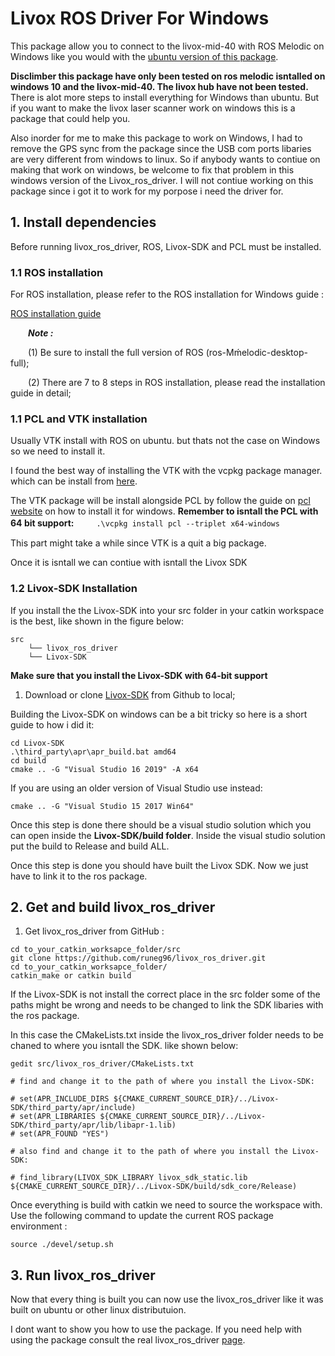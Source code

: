 # Livox ROS Driver For Windows
This package allow you to connect to the livox-mid-40 with ROS Melodic on Windows like you would with the [ubuntu version of this package](https://github.com/Livox-SDK/livox_ros_driver).

**Disclimber this package have only been tested on ros melodic isntalled on windows 10 and the livox-mid-40. The livox hub have not been tested.**
There is alot more steps to install everything for Windows than ubuntu. But if you want to make the livox laser scanner work on windows this is a package that could help you.

Also inorder for me to make this package to work on Windows, I had to remove the GPS sync from the package since the USB com ports libaries are very different from windows to linux.
So if anybody wants to contiue on making that work on windows, be welcome to fix that problem in this windows version of the Livox_ros_driver. I will not contiue working on this package since i got it to work for my porpose i need the driver for.

## 1. Install dependencies

Before running livox_ros_driver, ROS, Livox-SDK and PCL must be installed.

### 1.1 ROS installation

For ROS installation, please refer to the ROS installation for Windows guide :

[ROS installation guide](http://wiki.ros.org/Installation/Windows)

&ensp;&ensp;&ensp;&ensp;***Note :***

&ensp;&ensp;&ensp;&ensp;(1) Be sure to install the full version of ROS (ros-Mḿelodic-desktop-full);

&ensp;&ensp;&ensp;&ensp;(2) There are 7 to 8 steps in ROS installation, please read the installation guide in detail;

### 1.1 PCL and VTK installation
Usually VTK install with ROS on ubuntu. but thats not the case on Windows so we need to install it.

I found the best way of installing the VTK with the vcpkg package manager. which can be install from [here](https://github.com/microsoft/vcpkg).

The VTK package will be install alongside PCL by follow the guide on [pcl website](https://pointclouds.org/downloads/) on how to install it for windows.
**Remember to isntall the PCL with 64 bit support:** 
　
　`.\vcpkg install pcl --triplet x64-windows`

This part might take a while since VTK is a quit a big package.

Once it is isntall we can contiue with isntall the Livox SDK


### 1.2 Livox-SDK Installation
If you install the the Livox-SDK into your src folder in your catkin workspace is the best, like shown in the figure below:
```
src
    └── livox_ros_driver
    └── Livox-SDK
```

**Make sure that you install the Livox-SDK with 64-bit support**
1. Download or clone [Livox-SDK](https://github.com/Livox-SDK/Livox-SDK) from Github to local;

Building the Livox-SDK on windows can be a bit tricky so here is a short guide to how i did it:

```
cd Livox-SDK
.\third_party\apr\apr_build.bat amd64
cd build
cmake .. -G "Visual Studio 16 2019" -A x64
```

If you are using an older version of Visual Studio use instead:

```
cmake .. -G "Visual Studio 15 2017 Win64"
```

Once this step is done there should be a visual studio solution which you can open inside the **Livox-SDK/build folder**.
Inside the visual studio solution put the build to Release and build ALL.

Once this step is done you should have built the Livox SDK.
Now we just have to link it to the ros package.

## 2. Get and build livox_ros_driver


1. Get livox_ros_driver from GitHub :

```
cd to_your_catkin_worksapce_folder/src
git clone https://github.com/runeg96/livox_ros_driver.git
cd to_your_catkin_worksapce_folder/
catkin_make or catkin build 
```
If the Livox-SDK is not install the correct place in the src folder some of the paths might be wrong and needs to be changed to link the SDK libaries with the ros package.

In this case the CMakeLists.txt inside the livox_ros_driver folder needs to be chaned to where you isntall the SDK. like shown below:

```
gedit src/livox_ros_driver/CMakeLists.txt

# find and change it to the path of where you install the Livox-SDK:

# set(APR_INCLUDE_DIRS ${CMAKE_CURRENT_SOURCE_DIR}/../Livox-SDK/third_party/apr/include)
# set(APR_LIBRARIES ${CMAKE_CURRENT_SOURCE_DIR}/../Livox-SDK/third_party/apr/lib/libapr-1.lib)
# set(APR_FOUND "YES")

# also find and change it to the path of where you install the Livox-SDK:

# find_library(LIVOX_SDK_LIBRARY livox_sdk_static.lib ${CMAKE_CURRENT_SOURCE_DIR}/../Livox-SDK/build/sdk_core/Release)
```
Once everything is build with catkin we need to source the workspace with. Use the following command to update the current ROS package environment :

`source ./devel/setup.sh`


## 3. Run livox_ros_driver

Now that every thing is built you can now use the livox_ros_driver like it was built on ubuntu or other linux distributuion. 

I dont want to show you how to use the package.
If you need help with using the package consult the real livox_ros_driver [page](https://github.com/Livox-SDK/livox_ros_driver).